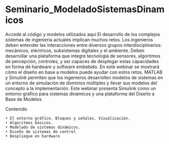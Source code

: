# Seminario_ModeladoSistemasDinamicos

Accede al código y modelos utilizados aquí
El desarrollo de los complejos sistemas de ingeniería actuales implican muchos retos. Los ingenieros deben entender las interacciones entre diversos grupos interdisciplinarios: mecánicos, eléctricos, subsistemas digitales y el ambiente. Deben desarrollar una plataforma que integre tecnología de sensores, algoritmos de percepción, controles, y ser capaces de desplegar estas capacidades en forma de hardware y software embebido.
En este webinar se mostrará cómo el diseño en base a modelos puede ayudar con estos retos. MATLAB y Simulink permiten que los ingenieros desarrollen modelos de sistemas en un entorno de simulación de dominios múltiples y llevar sus modelos del concepto a la implementación. Este webinar presenta Simulink como un entorno gráfico para sistemas dinámicos y una plataforma del Diseño a Base de Modelos

Contenido
 
	• El entorno gráfico. Bloques y señales. Visualización. 
	• Algoritmos básicos.
	• Modelado de sistemas dinámicos.
	• Diseño de sistemas de control
	• Despliegue en hardware


 


